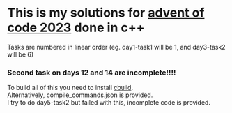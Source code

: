 # This is my solutions for [advent of code 2023](https://adventofcode.com/2023) done in c++
Tasks are numbered in linear order (eg. day1-task1 will be 1, and day3-task2 will be 6)
### Second task on days 12 and 14 are incomplete!!!! 
To build all of this you need to install [cbuild](https://sourceforge.net/projects/cbuild/).  
Alternatively, compile_commands.json is provided.  
I try to do day5-task2 but failed with this, incomplete code is provided.